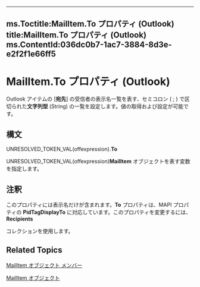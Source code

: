 

---
ms.Toctitle:MailItem.To プロパティ (Outlook)
title:MailItem.To プロパティ (Outlook)
ms.ContentId:036dc0b7-1ac7-3884-8d3e-e2f2f1e66ff5
---
# MailItem.To プロパティ (Outlook)




Outlook アイテムの [**宛先**] の受信者の表示名一覧を表す、セミコロン ( ; ) で区切られた**文字列型** (String) の一覧を設定します。値の取得および設定が可能です。

## 構文
UNRESOLVED_TOKEN_VAL(offexpression).**To**



UNRESOLVED_TOKEN_VAL(offexpression)**MailItem** オブジェクトを表す変数を指定します。



## 注釈
このプロパティには表示名だけが含まれます。**To** プロパティは、MAPI プロパティの **PidTagDisplayTo** に対応しています。このプロパティを変更するには、**Recipients**



 コレクションを使用します。



## Related Topics

[MailItem オブジェクト メンバー](1094d7df-ee80-a4b0-5a21-db2979506e6b.md)

[MailItem オブジェクト](14197346-05d2-0250-fa4c-4a6b07daf25f.md)





